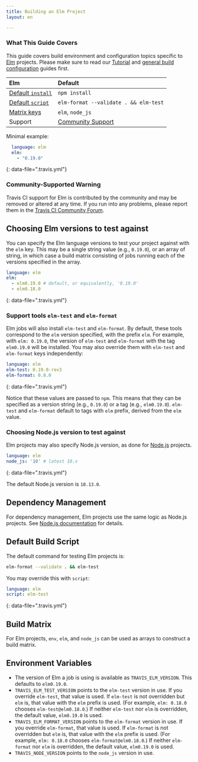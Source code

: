 ```yaml
---
title: Building an Elm Project
layout: en

---
```


### What This Guide Covers

This guide covers build environment and configuration topics specific to
[Elm](https://elm-lang.org/) projects. Please make sure to read our
[Tutorial](/user/tutorial/) and
[general build configuration](/user/customizing-the-build/) guides first.

<aside markdown="block" class="ataglance">

| Elm                                         | Default                                   |
|:--------------------------------------------|:------------------------------------------|
| [Default `install`](#Dependency-Management) | `npm install`                             |
| [Default `script`](#Default-Build-Script)   | `elm-format --validate . && elm-test`     |
| [Matrix keys](#Build-Matrix)                | `elm`, `node_js`                          |
| Support                                     | [Community Support](https://travis-ci.community/c/languages/elm) |

Minimal example:

```yaml
  language: elm
  elm:
    - "0.19.0"
```
{: data-file=".travis.yml"}

</aside>

### Community-Supported Warning

Travis CI support for Elm is contributed by the community and may be removed
or altered at any time. If you run into any problems, please report them in the
[Travis CI Community Forum](https://travis-ci.community/c/languages/elm).

## Choosing Elm versions to test against

You can specify the Elm language versions to test your project against with the
`elm` key.
This may be a single string value (e.g., `0.19.0`), or an array of string, in
which case a build matrix consisting of jobs running each of the versions
specified in the array.

```yaml
language: elm
elm:
  - elm0.19.0 # default, or equivalently, '0.19.0'
  - elm0.18.0
```
{: data-file=".travis.yml"}

### Support tools `elm-test` and `elm-format`

Elm jobs will also install `elm-test` and `elm-format`.
By default, these tools correspond to the `elm` version specified, with the
prefix `elm`.
For example, with `elm: 0.19.0`, the version of `elm-test` and `elm-format`
with the tag `elm0.19.0` will be installed.
You may also override them with `elm-test` and `elm-format` keys independently:

```yaml
language: elm
elm-test: 0.19.0-rev3
elm-format: 0.8.0
```
{: data-file=".travis.yml"}

Notice that these values are passed to `npm`.
This means that they can be specified as a version string (e.g., `0.19.0`)
or a tag (e.g., `elm0.19.0`).
`elm-test` and `elm-format` default to tags with `elm` prefix, derived from the
`elm` value.

### Choosing Node.js version to test against

Elm projects may also specify Node.js version, as done for
[Node.js](/user/languages/javascript-with-nodejs/) projects.

```yaml
language: elm
node_js: '10' # latest 10.x
```
{: data-file=".travis.yml"}

The default Node.js version is `10.13.0`.

## Dependency Management

For dependency management, Elm projects use the same logic as Node.js projects.
See [Node.js documentation](/user/languages/javascript-with-nodejs/#dependency-management)
for details.

## Default Build Script

The default command for testing Elm projects is:

```bash
elm-format --validate . && elm-test
```

You may override this with `script`:

```yaml
language: elm
script: elm-test
```
{: data-file=".travis.yml"}

## Build Matrix

For Elm projects, `env`, `elm`, and `node_js` can be used as arrays
to construct a build matrix.

## Environment Variables

* The version of Elm a job is using is available as `TRAVIS_ELM_VERSION`.
  This defaults to `elm0.19.0`.
* `TRAVIS_ELM_TEST_VERSION` points to the `elm-test` version in use.
  If you override `elm-test`, that value is used.
  If `elm-test` is not overridden but `elm` is, that value with the `elm`
  prefix is used. (For example, `elm: 0.18.0` chooses `elm-test@elm0.18.0`.)
  If neither `elm-test` nor `elm` is overridden, the default value, `elm0.19.0`
  is used.
* `TRAVIS_ELM_FORMAT_VERSION` points to the `elm-format` version in use.
  If you override `elm-format`, that value is used.
  If `elm-format` is not overridden but `elm` is, that value with the `elm`
  prefix is used. (For example, `elm: 0.18.0` chooses `elm-format@elm0.18.0`.)
  If neither `elm-format` nor `elm` is overridden, the default value, `elm0.19.0`
  is used.
* `TRAVIS_NODE_VERSION` points to the `node_js` version in use.

